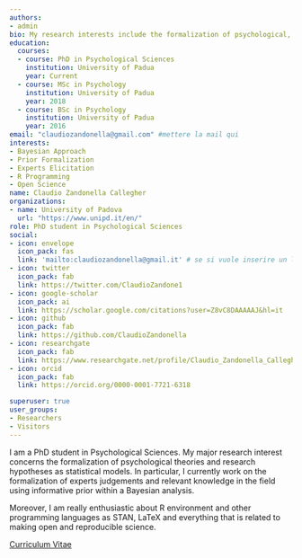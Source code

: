 ```yaml
---
authors:
- admin
bio: My research interests include the formalization of psychological, Bayesian methods in Behavioral Sciences, and everything related to programming in R!
education:
  courses:
  - course: PhD in Psychological Sciences
    institution: University of Padua
    year: Current
  - course: MSc in Psychology
    institution: University of Padua
    year: 2018
  - course: BSc in Psychology
    institution: University of Padua
    year: 2016
email: "claudiozandonella@gmail.com" #mettere la mail qui
interests:
- Bayesian Approach
- Prior Formalization
- Experts Elicitation
- R Programming
- Open Science
name: Claudio Zandonella Callegher
organizations:
- name: University of Padova
  url: "https://www.unipd.it/en/"
role: PhD student in Psychological Sciences
social:
- icon: envelope
  icon_pack: fas
  link: 'mailto:claudiozandonella@gmail.it' # se si vuole inserire un link alla propria mail al posto di #contact mettere mailto:email@email.it
- icon: twitter
  icon_pack: fab
  link: https://twitter.com/ClaudioZandone1
- icon: google-scholar
  icon_pack: ai
  link: https://scholar.google.com/citations?user=Z8vC8DAAAAAJ&hl=it
- icon: github
  icon_pack: fab
  link: https://github.com/ClaudioZandonella
- icon: researchgate
  icon_pack: fab
  link: https://www.researchgate.net/profile/Claudio_Zandonella_Callegher
- icon: orcid
  icon_pack: fab
  link: https://orcid.org/0000-0001-7721-6318

superuser: true
user_groups:
- Researchers
- Visitors
---
```


I am a PhD student in Psychological Sciences. My major research interest concerns the formalization of psychological theories and research hypotheses as statistical models. In particular, I currently work on the formalization of experts judgements and relevant knowledge in the field using informative prior within a Bayesian analysis.

Moreover, I am really enthusiastic about R environment and other programming languages as STAN, LaTeX and everything that is related to making open and reproducible science.


[Curriculum Vitae](files/cv.pdf)
